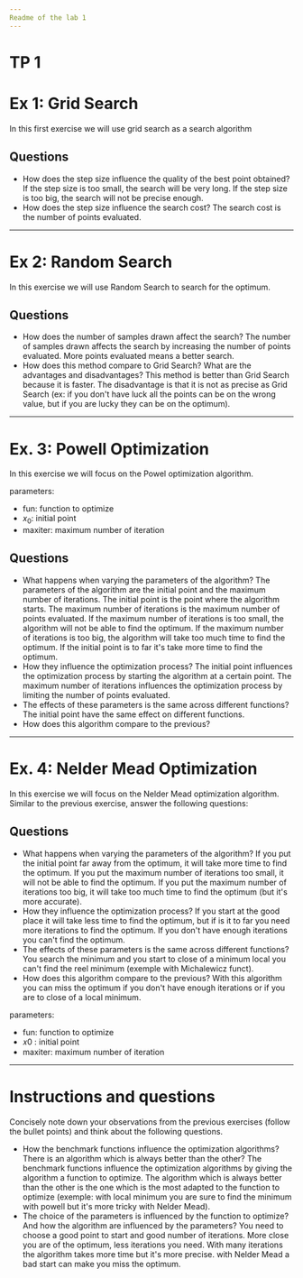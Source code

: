 ```yaml
---
Readme of the lab 1
---
```


# TP 1

# Ex 1: Grid Search

In this first exercise we will use grid search as a search algorithm

## Questions

- How does the step size influence the quality of the best point obtained?
  If the step size is too small, the search will be very long. If the step size is too big, the search will not be precise enough.
- How does the step size influence the search cost?
  The search cost is the number of points evaluated.

---

# Ex 2: Random Search

In this exercise we will use Random Search to search for the optimum.

## Questions

- How does the number of samples drawn affect the search?
  The number of samples drawn affects the search by increasing the number of points evaluated. More points evaluated means a better search.
- How does this method compare to Grid Search? What are the advantages and disadvantages?
  This method is better than Grid Search because it is faster. The disadvantage is that it is not as precise as Grid Search (ex: if you don't have luck all the points can be on the wrong value, but if you are lucky they can be on the optimum).

---

# Ex. 3: Powell Optimization

In this exercise we will focus on the Powel optimization algorithm.

parameters:

- fun: function to optimize
- $x_0$: initial point
- maxiter: maximum number of iteration

## Questions

- What happens when varying the parameters of the algorithm?
  The parameters of the algorithm are the initial point and the maximum number of iterations. The initial point is the point where the algorithm starts. The maximum number of iterations is the maximum number of points evaluated. If the maximum number of iterations is too small, the algorithm will not be able to find the optimum. If the maximum number of iterations is too big, the algorithm will take too much time to find the optimum. If the initial point is to far it's take more time to find the optimum.
- How they influence the optimization process?
  The initial point influences the optimization process by starting the algorithm at a certain point. The maximum number of iterations influences the optimization process by limiting the number of points evaluated.
- The effects of these parameters is the same across different functions?
  The initial point have the same effect on different functions.
- How does this algorithm compare to the previous?

---

# Ex. 4: Nelder Mead Optimization

In this exercise we will focus on the Nelder Mead optimization algorithm.
Similar to the previous exercise, answer the following questions:

## Questions

- What happens when varying the parameters of the algorithm?
  If you put the initial point far away from the optimum, it will take more time to find the optimum. If you put the maximum number of iterations too small, it will not be able to find the optimum. If you put the maximum number of iterations too big, it will take too much time to find the optimum (but it's more accurate).
- How they influence the optimization process?
  If you start at the good place it will take less time to find the optimum, but if is it to far you need more iterations to find the optimum.
  If you don't have enough iterations you can't find the optimum.
- The effects of these parameters is the same across different functions?
  You search the minimum and you start to close of a minimum local you can't find the reel minimum (exemple with Michalewicz funct).
- How does this algorithm compare to the previous?
  With this algorithm you can miss the optimum if you don't have enough iterations or if you are to close of a local minimum.

parameters:

- fun: function to optimize
- 𝑥0 : initial point
- maxiter: maximum number of iteration

---

# Instructions and questions

Concisely note down your observations from the previous exercises (follow the bullet points) and
think about the following questions.

- How the benchmark functions influence the optimization algorithms? There is an algorithm which is always better than the other?
  The benchmark functions influence the optimization algorithms by giving the algorithm a function to optimize. The algorithm which is always better than the other is the one which is the most adapted to the function to optimize (exemple: with local minimum you are sure to find the minimum with powell but it's more tricky with Nelder Mead).
- The choice of the parameters is influenced by the function to optimize? And how the algorithm are influenced by the parameters?
  You need to choose a good point to start and good number of iterations. More close you are of the optimum, less iterations you need.
  With many iterations the algorithm takes more time but it's more precise.
  with Nelder Mead a bad start can make you miss the optimum.
